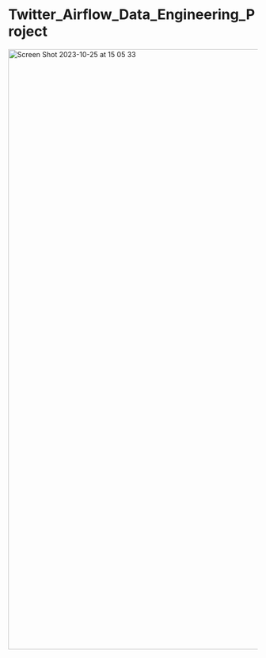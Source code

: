 # Twitter_Airflow_Data_Engineering_Project

<img width="1210" alt="Screen Shot 2023-10-25 at 15 05 33" src="https://github.com/surbhiwahie/Twitter_Airflow_Data_Engineering_Project/assets/24772688/6715c2c5-aef7-46dc-bbd9-3c550d924a9b">
